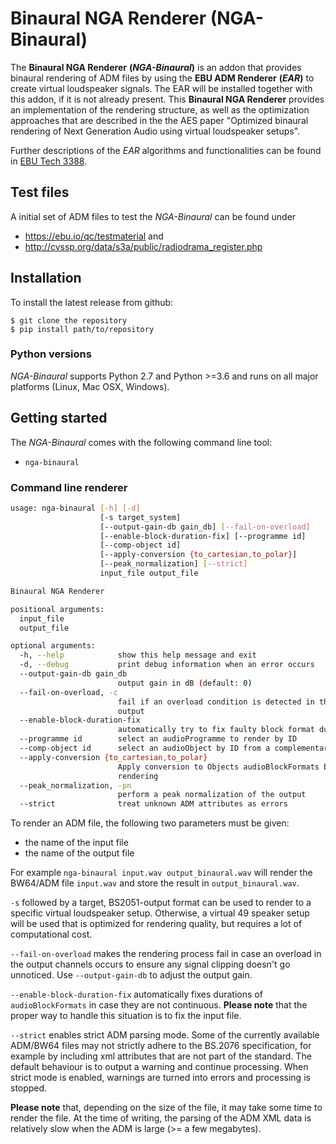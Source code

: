 # Binaural NGA Renderer (NGA-Binaural)


The **Binaural NGA Renderer** **(*NGA-Binaural*)** is an addon that provides binaural rendering of ADM files by using the **EBU ADM Renderer** **(*EAR*)** to create virtual loudspeaker signals. The EAR will be installed together with this addon, if it is not already present.
This **Binaural NGA Renderer** provides an implementation of the rendering structure, as well as the optimization approaches that are described in the the  AES paper "Optimized binaural rendering of Next Generation Audio using virtual loudspeaker setups".



Further descriptions of the *EAR* algorithms and functionalities can be found in [EBU Tech 3388](https://tech.ebu.ch/publications/adm-renderer-for-use-in-nga-broadcasting).

## Test files
A initial set of ADM files to test the *NGA-Binaural* can be found under
  - https://ebu.io/qc/testmaterial and
  - http://cvssp.org/data/s3a/public/radiodrama_register.php

## Installation

To install the latest release from github:

```
$ git clone the repository
$ pip install path/to/repository
```

### Python versions

*NGA-Binaural* supports Python 2.7 and Python >=3.6
and runs on all major platforms (Linux, Mac OSX, Windows).


## Getting started

The *NGA-Binaural* comes with the following command line tool:

- `nga-binaural`

### Command line renderer

```bash
usage: nga-binaural [-h] [-d]
                    [-s target_system]
                    [--output-gain-db gain_db] [--fail-on-overload]
                    [--enable-block-duration-fix] [--programme id]
                    [--comp-object id]
                    [--apply-conversion {to_cartesian,to_polar}] 
                    [--peak_normalization] [--strict]
                    input_file output_file

Binaural NGA Renderer

positional arguments:
  input_file
  output_file

optional arguments:
  -h, --help            show this help message and exit
  -d, --debug           print debug information when an error occurs
  --output-gain-db gain_db
                        output gain in dB (default: 0)
  --fail-on-overload, -c
                        fail if an overload condition is detected in the
                        output
  --enable-block-duration-fix
                        automatically try to fix faulty block format durations
  --programme id        select an audioProgramme to render by ID
  --comp-object id      select an audioObject by ID from a complementary group
  --apply-conversion {to_cartesian,to_polar}
                        Apply conversion to Objects audioBlockFormats before
                        rendering
  --peak_normalization, -pn
                        perform a peak normalization of the output
  --strict              treat unknown ADM attributes as errors
```

To render an ADM file, the following two parameters must be given:
  - the name of the input file
  - the name of the output file

For example `nga-binaural input.wav output_binaural.wav` will render the BW64/ADM file `input.wav` and store the result in `output_binaural.wav`.

`-s` followed by a target, BS2051-output format can be used to render to a specific virtual loudspeaker setup. Otherwise, a virtual 49 speaker setup will be used that is optimized for rendering quality, but requires a lot of computational cost.

`--fail-on-overload` makes the rendering process fail in case an overload in the output channels occurs to ensure any signal clipping doesn't go unnoticed. Use `--output-gain-db` to adjust the output gain.

`--enable-block-duration-fix` automatically fixes durations of `audioBlockFormats` in case they are not continuous.
**Please note** that the proper way to handle this situation is to fix the input file.

`--strict` enables strict ADM parsing mode. Some of the currently available
ADM/BW64 files may not strictly adhere to the BS.2076 specification, for example by including xml attributes that are not part of the standard.
The default behaviour is to output a warning and continue processing.
When strict mode is enabled, warnings are turned into errors and processing is  stopped.


**Please note** that, depending on the size of the file, it may
take some time to render the file. At the time of writing, the parsing of the ADM XML data is relatively slow when the ADM is large (>= a few megabytes).

